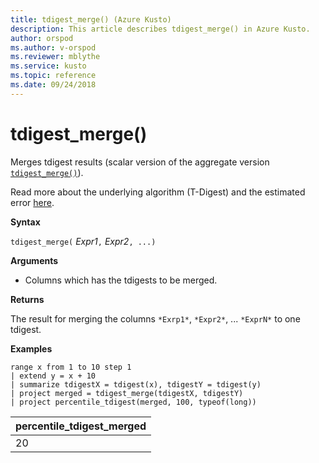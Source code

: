 ```yaml
---
title: tdigest_merge() (Azure Kusto)
description: This article describes tdigest_merge() in Azure Kusto.
author: orspod
ms.author: v-orspod
ms.reviewer: mblythe
ms.service: kusto
ms.topic: reference
ms.date: 09/24/2018
---
```

# tdigest_merge()

Merges tdigest results (scalar version of the aggregate version [`tdigest_merge()`](tdigest-merge-aggfunction.md)).

Read more about the underlying algorithm (T-Digest) and the estimated error [here](percentiles-aggfunction.md#estimation-error-in-percentiles).

**Syntax**

`tdigest_merge(` *Expr1*`,` *Expr2*`, ...)` 

**Arguments**

* Columns which has the tdigests to be merged.

**Returns**

The result for merging the columns `*Exrp1*`, `*Expr2*`, ... `*ExprN*` to one tdigest.

**Examples**

```kusto
range x from 1 to 10 step 1 
| extend y = x + 10
| summarize tdigestX = tdigest(x), tdigestY = tdigest(y)
| project merged = tdigest_merge(tdigestX, tdigestY)
| project percentile_tdigest(merged, 100, typeof(long))
```

|percentile_tdigest_merged|
|---|
|20|